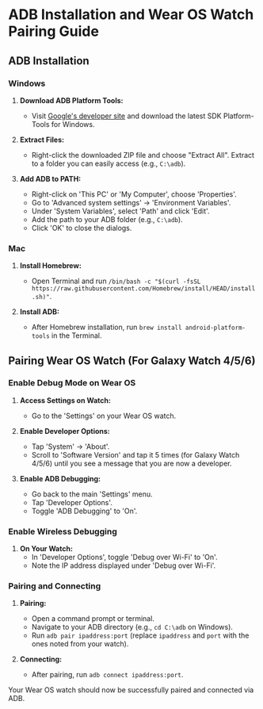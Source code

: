 # ADB Installation and Wear OS Watch Pairing Guide

## ADB Installation

### Windows

1. **Download ADB Platform Tools:**
   - Visit [Google's developer site](https://developer.android.com/studio/releases/platform-tools) and download the latest SDK Platform-Tools for Windows.

2. **Extract Files:**
   - Right-click the downloaded ZIP file and choose "Extract All". Extract to a folder you can easily access (e.g., `C:\adb`).

3. **Add ADB to PATH:**
   - Right-click on 'This PC' or 'My Computer', choose 'Properties'.
   - Go to 'Advanced system settings' -> 'Environment Variables'.
   - Under 'System Variables', select 'Path' and click 'Edit'.
   - Add the path to your ADB folder (e.g., `C:\adb`).
   - Click 'OK' to close the dialogs.

### Mac

1. **Install Homebrew:**
   - Open Terminal and run `/bin/bash -c "$(curl -fsSL https://raw.githubusercontent.com/Homebrew/install/HEAD/install.sh)"`.

2. **Install ADB:**
   - After Homebrew installation, run `brew install android-platform-tools` in the Terminal.

## Pairing Wear OS Watch (For Galaxy Watch 4/5/6)

### Enable Debug Mode on Wear OS

1. **Access Settings on Watch:**
   - Go to the 'Settings' on your Wear OS watch.

2. **Enable Developer Options:**
   - Tap 'System' -> 'About'.
   - Scroll to 'Software Version' and tap it 5 times (for Galaxy Watch 4/5/6) until you see a message that you are now a developer.

3. **Enable ADB Debugging:**
   - Go back to the main 'Settings' menu.
   - Tap 'Developer Options'.
   - Toggle 'ADB Debugging' to 'On'.

### Enable Wireless Debugging

1. **On Your Watch:**
   - In 'Developer Options', toggle 'Debug over Wi-Fi' to 'On'.
   - Note the IP address displayed under 'Debug over Wi-Fi'.

### Pairing and Connecting

1. **Pairing:**
   - Open a command prompt or terminal.
   - Navigate to your ADB directory (e.g., `cd C:\adb` on Windows).
   - Run `adb pair ipaddress:port` (replace `ipaddress` and `port` with the ones noted from your watch).

2. **Connecting:**
   - After pairing, run `adb connect ipaddress:port`.

Your Wear OS watch should now be successfully paired and connected via ADB.
